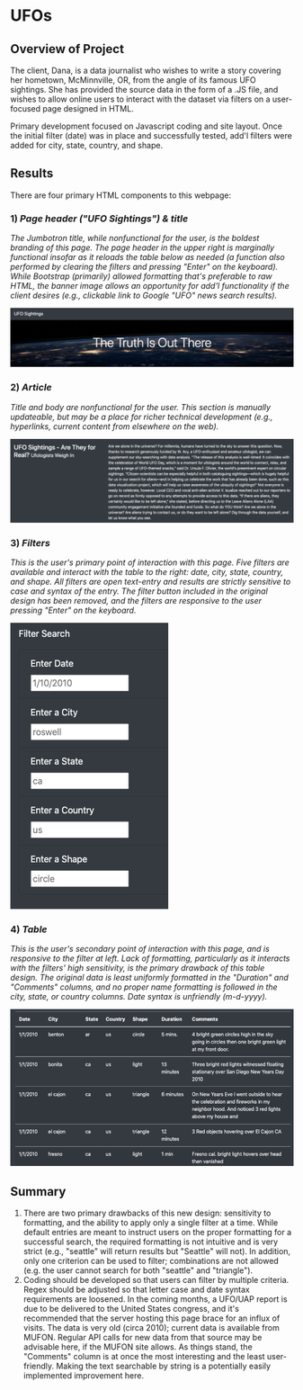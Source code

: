 # UFOs

## Overview of Project
The client, Dana, is a data journalist who wishes to write a story covering her hometown, McMinnville, OR, from the angle of its famous UFO sightings.  She has provided the source data in the form of a .JS file, and wishes to allow online users to interact with the dataset via filters on a user-focused page designed in HTML.  

Primary development focused on Javascript coding and site layout.  Once the initial filter (date) was in place and successfully tested, add'l filters were added for city, state, country, and shape.

## Results

There are four primary HTML components to this webpage:

### 1) *Page header ("UFO Sightings") & title*
_The Jumbotron title, while nonfunctional for the user, is the boldest branding of this page.  The page header in the upper right is marginally functional insofar as it reloads the table below as needed (a function also performed by clearing the filters and pressing "Enter" on the keyboard).  While Bootstrap (primarily) allowed formatting that's preferable to raw HTML, the banner image allows an opportunity for add'l functionality if the client desires (e.g., clickable link to Google "UFO" news search results)._

  ![1_page_header.png](https://github.com/crkaide/UFOs/blob/main/README_md_files/1_page_header.png?raw=true)

### 2) *Article*
_Title and body are nonfunctional for the user.  This section is manually updateable, but may be a place for richer technical development (e.g., hyperlinks, current content from elsewhere on the web)._

  ![2_article.png](https://github.com/crkaide/UFOs/blob/main/README_md_files/2_article.png?raw=true)

### 3) *Filters*
_This is the user's primary point of interaction with this page.  Five filters are available and interact with the table to the right:  date, city, state, country, and shape.  All filters are open text-entry and results are strictly sensitive to case and syntax of the entry.  The filter button included in the original design has been removed, and the filters are responsive to the user pressing "Enter" on the keyboard._

  ![3_filters.png](https://github.com/crkaide/UFOs/blob/main/README_md_files/3_filters.png?raw=true)

### 4) *Table*
_This is the user's secondary point of interaction with this page, and is responsive to the filter at left.  Lack of formatting, particularly as it interacts with the filters' high sensitivity, is the primary drawback of this table design.  The original data is least uniformly formatted in the "Duration" and "Comments" columns, and no proper name formatting is followed in the city, state, or country columns.  Date syntax is unfriendly (m-d-yyyy)._

  ![4_table.png](https://github.com/crkaide/UFOs/blob/main/README_md_files/4_table.png?raw=true)

## Summary
1. There are two primary drawbacks of this new design: sensitivity to formatting, and the ability to apply only a single filter at a time.  While default entries are meant to instruct users on the proper formatting for a successful search, the required formatting is not intuitive and is very strict (e.g., "seattle" will return results but "Seattle" will not).  In addition, only one criterion can be used to filter; combinations are not allowed (e.g. the user cannot search for both "seattle" and "triangle").
2. Coding should be developed so that users can filter by multiple criteria.  Regex should be adjusted so that letter case and date syntax requirements are loosened.  In the coming months, a UFO/UAP report is due to be delivered to the United States congress, and it's recommended that the server hosting this page brace for an influx of visits.  The data is very old (circa 2010); current data is available from MUFON.  Regular API calls for new data from that source may be advisable here, if the MUFON site allows.  As things stand, the "Comments" column is at once the most interesting and the least user-friendly.  Making the text searchable by string is a potentially easily implemented improvement here.
